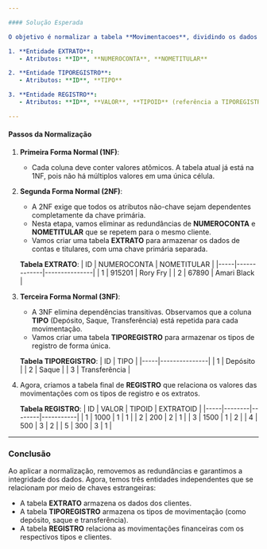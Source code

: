 ```yaml
---

#### Solução Esperada

O objetivo é normalizar a tabela **Movimentacoes**, dividindo os dados em diferentes tabelas para eliminar redundâncias e garantir a integridade dos dados. Após a normalização, o resultado final deve ser:

1. **Entidade EXTRATO**:
   - Atributos: **ID**, **NUMEROCONTA**, **NOMETITULAR**

2. **Entidade TIPOREGISTRO**:
   - Atributos: **ID**, **TIPO**

3. **Entidade REGISTRO**:
   - Atributos: **ID**, **VALOR**, **TIPOID** (referência a TIPOREGISTRO), **EXTRATOID** (referência a EXTRATO)

---
```


#### Passos da Normalização

1. **Primeira Forma Normal (1NF)**:
   - Cada coluna deve conter valores atômicos. A tabela atual já está na 1NF, pois não há múltiplos valores em uma única célula.

2. **Segunda Forma Normal (2NF)**:
   - A 2NF exige que todos os atributos não-chave sejam dependentes completamente da chave primária.
   - Nesta etapa, vamos eliminar as redundâncias de **NUMEROCONTA** e **NOMETITULAR** que se repetem para o mesmo cliente.
   - Vamos criar uma tabela **EXTRATO** para armazenar os dados de contas e titulares, com uma chave primária separada.

   **Tabela EXTRATO**:
   | ID  | NUMEROCONTA | NOMETITULAR   |
   |-----|-------------|---------------|
   | 1   | 915201       | Rory Fry    |
   | 2   | 67890       | Amari Black   |

3. **Terceira Forma Normal (3NF)**:
   - A 3NF elimina dependências transitivas. Observamos que a coluna **TIPO** (Depósito, Saque, Transferência) está repetida para cada movimentação.
   - Vamos criar uma tabela **TIPOREGISTRO** para armazenar os tipos de registro de forma única.

   **Tabela TIPOREGISTRO**:
   | ID  | TIPO          |
   |-----|---------------|
   | 1   | Depósito      |
   | 2   | Saque         |
   | 3   | Transferência |

4. Agora, criamos a tabela final de **REGISTRO** que relaciona os valores das movimentações com os tipos de registro e os extratos.

   **Tabela REGISTRO**:
   | ID  | VALOR  | TIPOID | EXTRATOID |
   |-----|--------|--------|-----------|
   | 1   | 1000   | 1      | 1         |
   | 2   | 200    | 2      | 1         |
   | 3   | 1500   | 1      | 2         |
   | 4   | 500    | 3      | 2         |
   | 5   | 300    | 3      | 1         |

---

### Conclusão

Ao aplicar a normalização, removemos as redundâncias e garantimos a integridade dos dados. Agora, temos três entidades independentes que se relacionam por meio de chaves estrangeiras:

- A tabela **EXTRATO** armazena os dados dos clientes.
- A tabela **TIPOREGISTRO** armazena os tipos de movimentação (como depósito, saque e transferência).
- A tabela **REGISTRO** relaciona as movimentações financeiras com os respectivos tipos e clientes.